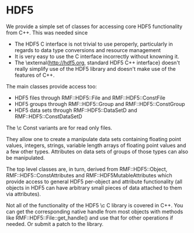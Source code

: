 # HDF5

We provide a simple set of classes for accessing core HDF5 functionality from C++. This was needed since
- The HDF5 C interface is not trivial to use peroperly, particularly in regards to data type conversions and resource management
- It is very easy to use the C interface incorrectly without knowning it.
- The \external{http://hdf5.org, standard HDF5 C++ interface} doesn't really simplify use of the HDF5 library and doesn't make use of the features of C++.

The main classes provide access too:
- HDF5 files through RMF::HDF5::File and RMF::HDF5::ConstFile
- HDF5 groups through RMF::HDF5::Group and RMF::HDF5::ConstGroup
- HDF5 data sets through RMF::HDF5::DataSetD and RMF::HDF5::ConstDataSetD

The \c Const variants are for read only files.

They allow one to create a manipulate data sets containing floating point values, integers, strings, variable length arrays of floating point values and a few other types. Attributes on data sets of groups of those types can also be manipulated.

The top level classes are, in turn, derived from RMF::HDF5::Object, RMF::HDF5::ConstAttributes and RMF::HDF5MutableAttributes which provide access to general HDF5 per-object and attribute functionality (all objects in HDF5 can have arbitrary small pieces of data attached to them via attributes).

Not all of the functionality of the HDF5 \c C library is covered in C++. You can get the corresponding native handle from most objects with methods like RMF::HDF5::File::get_handle() and use that for other operations if needed. Or submit a patch to the library.
